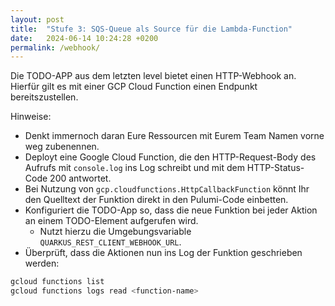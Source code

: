 ```yaml
---
layout: post
title:  "Stufe 3: SQS-Queue als Source für die Lambda-Function"
date:   2024-06-14 10:24:28 +0200
permalink: /webhook/
---
```


Die TODO-APP aus dem letzten level bietet einen HTTP-Webhook an.
Hierfür gilt es mit einer GCP Cloud Function einen Endpunkt bereitszustellen.

Hinweise:
- Denkt immernoch daran Eure Ressourcen mit Eurem Team Namen vorne weg zubenennen.
- Deployt eine Google Cloud Function, die den HTTP-Request-Body des Aufrufs mit `console.log` ins Log schreibt und mit dem HTTP-Status-Code 200 antwortet.
- Bei Nutzung von `gcp.cloudfunctions.HttpCallbackFunction` könnt Ihr den Quelltext der Funktion direkt in den Pulumi-Code einbetten.
- Konfiguriert die TODO-App so, dass die neue Funktion bei jeder Aktion an einem TODO-Element aufgerufen wird.
    - Nutzt hierzu die Umgebungsvariable `QUARKUS_REST_CLIENT_WEBHOOK_URL`.
- Überprüft, dass die Aktionen nun ins Log der Funktion geschrieben werden:


```bash
gcloud functions list
gcloud functions logs read <function-name>
```